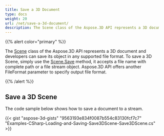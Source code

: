 ```yaml
---
title: Save a 3D Document
type: docs
weight: 20
url: /net/save-a-3d-document/
description: The Scene class of the Aspose.3D API represents a 3D document and developers can save its object in any supported file format.
---
```


{{% alert color="primary" %}} 

The [Scene](https://reference.aspose.com/3d/net/aspose.threed/scene) class of the Aspose.3D API represents a 3D document and developers can save its object in any supported file format. To save a 3D Scene, simply use the [Scene.Save](https://reference.aspose.com/3d/net/aspose.threed/scene/methods/save) method, it accepts a file name with complete path or a file stream object. Aspose.3D API offers another FileFormat parameter to specify output file format.

{{% /alert %}} 
## **Save a 3D Scene**


The code sample below shows how to save a document to a stream.

{{< gist "aspose-3d-gists" "9563193e834f0087b554c83130fcf7c7" "Examples-CSharp-Loading-and-Saving-Save3DScene-Save3DScene.cs" >}}
